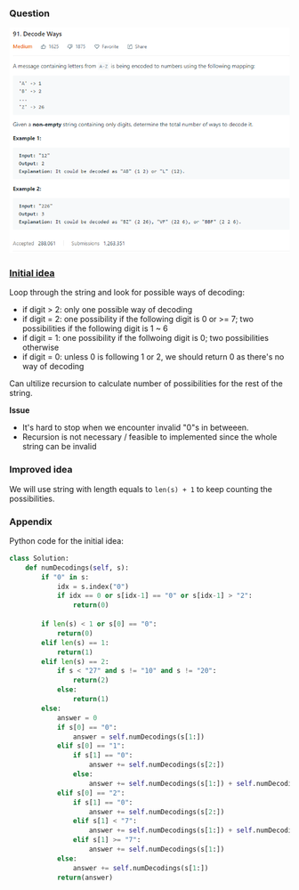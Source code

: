 ### Question

![alt text](Question91.PNG)

### [Initial idea](91_decode_ways.md#appendix)

Loop through the string and look for possible ways of decoding:
  - if digit > 2: only one possible way of decoding
  - if digit = 2: one possibility if the following digit is 0 or >= 7; two possibilities if the following digit is 1 ~ 6 
  - if digit = 1: one possibility if the follwoing digit is 0; two possibilities otherwise
  - if digit = 0: unless 0 is following 1 or 2, we should return 0 as there's no way of decoding
  
Can ultilize recursion to calculate number of possibilities for the rest of the string.

**Issue**

 - It's hard to stop when we encounter invalid "0"s in betweeen.
 - Recursion is not necessary / feasible to implemented since the whole string can be invalid

### Improved idea

We will use string with length equals to `len(s) + 1` to keep counting the possibilities. 


### Appendix

Python code for the initial idea:

```Python
class Solution:
    def numDecodings(self, s):
        if "0" in s:
            idx = s.index("0")
            if idx == 0 or s[idx-1] == "0" or s[idx-1] > "2":
                return(0)
        
        if len(s) < 1 or s[0] == "0":
            return(0)
        elif len(s) == 1:
            return(1)
        elif len(s) == 2:
            if s < "27" and s != "10" and s != "20":
                return(2)
            else:
                return(1)
        else:
            answer = 0
            if s[0] == "0":
                answer = self.numDecodings(s[1:])
            elif s[0] == "1":
                if s[1] == "0":
                    answer += self.numDecodings(s[2:])
                else:
                    answer += self.numDecodings(s[1:]) + self.numDecodings(s[2:])
            elif s[0] == "2":
                if s[1] == "0":
                    answer += self.numDecodings(s[2:])
                elif s[1] < "7":
                    answer += self.numDecodings(s[1:]) + self.numDecodings(s[2:])
                elif s[1] >= "7":
                    answer += self.numDecodings(s[1:])
            else:
                answer += self.numDecodings(s[1:])
            return(answer)
```

